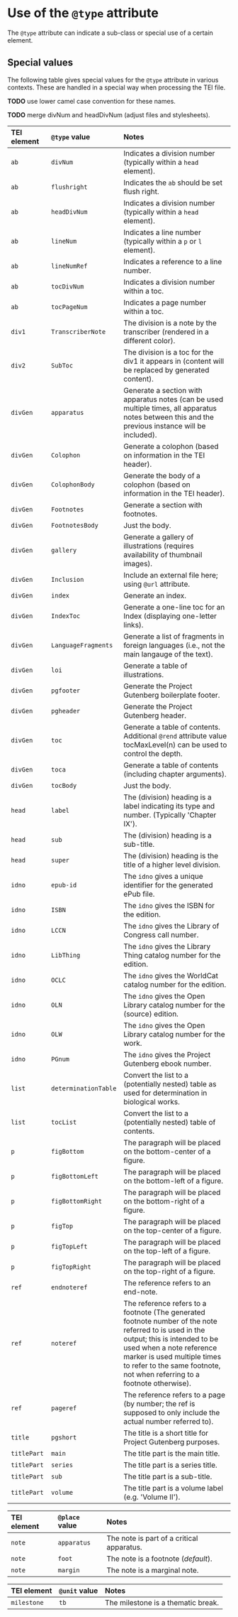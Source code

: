 

# Use of the `@type` attribute #

The `@type` attribute can indicate a sub-class or special use of a certain element.

## Special values ##

The following table gives special values for the `@type` attribute in various contexts. These are
handled in a special way when processing the TEI file.

**TODO** use lower camel case convention for these names.

**TODO** merge divNum and headDivNum (adjust files and stylesheets).


| **TEI element**       | **`@type` value**      | **Notes**                  |
|:----------------------|:-----------------------|:---------------------------|
| `ab`                  | `divNum`               | Indicates a division number (typically within a `head` element). |
| `ab`                  | `flushright`           | Indicates the `ab` should be set flush right. |
| `ab`                  | `headDivNum`           | Indicates a division number (typically within a `head` element). |
| `ab`                  | `lineNum`              | Indicates a line number (typically within a `p` or `l` element). |
| `ab`                  | `lineNumRef`           | Indicates a reference to a line number. |
| `ab`                  | `tocDivNum`            | Indicates a division number within a toc. |
| `ab`                  | `tocPageNum`           | Indicates a page number within a toc. |
| `div1`                | `TranscriberNote`      | The division is a note by the transcriber (rendered in a different color). |
| `div2`                | `SubToc`               | The division is a toc for the div1 it appears in (content will be replaced by generated content). |
| `divGen`              | `apparatus`            | Generate a section with apparatus notes (can be used multiple times, all apparatus notes between this and the previous instance will be included). |
| `divGen`              | `Colophon`             | Generate a colophon (based on information in the TEI header). |
| `divGen`              | `ColophonBody`         | Generate the body of a colophon (based on information in the TEI header). |
| `divGen`              | `Footnotes`            | Generate a section with footnotes. |
| `divGen`              | `FootnotesBody`        | Just the body. |
| `divGen`              | `gallery`              | Generate a gallery of illustrations (requires availability of thumbnail images). |
| `divGen`              | `Inclusion`            | Include an external file here; using `@url` attribute. |
| `divGen`              | `index`                | Generate an index. |
| `divGen`              | `IndexToc`             | Generate a one-line toc for an Index (displaying one-letter links). |
| `divGen`              | `LanguageFragments`    | Generate a list of fragments in foreign languages (i.e., not the main langauge of the text). |
| `divGen`              | `loi`                  | Generate a table of illustrations. |
| `divGen`              | `pgfooter`             | Generate the Project Gutenberg boilerplate footer. |
| `divGen`              | `pgheader`             | Generate the Project Gutenberg header. |
| `divGen`              | `toc`                  | Generate a table of contents. Additional `@rend` attribute value tocMaxLevel(n) can be used to control the depth.|
| `divGen`              | `toca`                 | Generate a table of contents (including chapter arguments). |
| `divGen`              | `tocBody`              | Just the body. |
| `head`                | `label`                | The (division) heading is a label indicating its type and number. (Typically 'Chapter IX'). |
| `head`                | `sub`                  | The (division) heading is a sub-title. |
| `head`                | `super`                | The (division) heading is the title of a higher level division. |
| `idno`                | `epub-id`              | The `idno` gives a unique identifier for the generated ePub file. |
| `idno`                | `ISBN`                 | The `idno` gives the ISBN for the edition. |
| `idno`                | `LCCN`                 | The `idno` gives the Library of Congress call number. |
| `idno`                | `LibThing`             | The `idno` gives the Library Thing catalog number for the edition. |
| `idno`                | `OCLC`                 | The `idno` gives the WorldCat catalog number for the edition. |
| `idno`                | `OLN`                  | The `idno` gives the Open Library catalog number for the (source) edition. |
| `idno`                | `OLW`                  | The `idno` gives the Open Library catalog number for the work. |
| `idno`                | `PGnum`                | The `idno` gives the Project Gutenberg ebook number. |
| `list`                | `determinationTable`   | Convert the list to a (potentially nested) table as used for determination in biological works. |
| `list`                | `tocList`              | Convert the list to a (potentially nested) table of contents. |
| `p`                   | `figBottom`            | The paragraph will be placed on the bottom-center of a figure. |
| `p`                   | `figBottomLeft`        | The paragraph will be placed on the bottom-left of a figure. |
| `p`                   | `figBottomRight`       | The paragraph will be placed on the bottom-right of a figure. |
| `p`                   | `figTop`               | The paragraph will be placed on the top-center of a figure. |
| `p`                   | `figTopLeft`           | The paragraph will be placed on the top-left of a figure. |
| `p`                   | `figTopRight`          | The paragraph will be placed on the top-right of a figure. |
| `ref`                 | `endnoteref`           | The reference refers to an end-note. |
| `ref`                 | `noteref`              | The reference refers to a footnote (The generated footnote number of the note referred to is used in the output; this is intended to be used when a note reference marker is used multiple times to refer to the same footnote, not when referring to a footnote otherwise). |
| `ref`                 | `pageref`              | The reference refers to a page (by number; the ref is supposed to only include the actual number referred to). |
| `title`               | `pgshort`              | The title is a short title for Project Gutenberg purposes. |
| `titlePart`           | `main`                 | The title part is the main title. |
| `titlePart`           | `series`               | The title part is a series title. |
| `titlePart`           | `sub`                  | The title part is a sub-title. |
| `titlePart`           | `volume`               | The title part is a volume label (e.g. 'Volume II'). |


| **TEI element**       | **`@place` value**     | **Notes**                  |
|:----------------------|:-----------------------|:---------------------------|
| `note`                | `apparatus`            | The note is part of a critical apparatus. |
| `note`                | `foot`                 | The note is a footnote (*default*). |
| `note`                | `margin`               | The note is a marginal note. |


| **TEI element**       | **`@unit` value**      | **Notes**                  |
|:----------------------|:-----------------------|:---------------------------|
| `milestone`           | `tb`                   | The milestone is a thematic break. |
